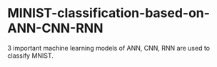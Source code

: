 # MINIST-classification-based-on-ANN-CNN-RNN
3 important machine learning models of ANN, CNN, RNN are used to classify MNIST.
